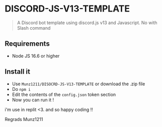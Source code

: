 # DISCORD-JS-V13-TEMPLATE

> A Discord bot template using discord.js v13 and Javascript. No with Slash command

## Requirements

- Node JS 16.6 or higher

## Install it

- Use `Munz1211/DISOCRD-JS-V13-TEMPLATE` or download the .zip file
- Do `npm i`
- Edit the contents of the `config.json` token section
- Now you can run it !

i'm use in replit <3. and so happy coding !!

Regrads Munz1211
